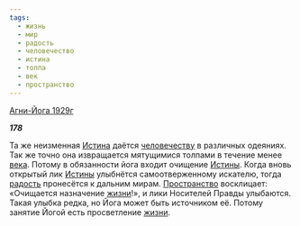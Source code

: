 ```yaml
---
tags:
  - жизнь
  - мир
  - радость
  - человечество
  - истина
  - толпа
  - век
  - пространство
---
```

[Агни-Йога 1929г](https://127.0.0.1:4002/agni/1929)

___178___

Та же неизменная [Истина](../../../tags/#истина) даётся [человечеству](../../../tags/#человечество) в различных одеяниях. Так же точно она извращается мятущимися толпами в течение менее [века](../../../tags/#век). Потому в обязанности йога входит очищение [Истины](../../../tags/#истина). Когда вновь открытый лик [Истины](../../../tags/#истина) улыбнётся самоотверженному искателю, тогда [радость](../../../tags/#радость) пронесётся к дальним мирам. [Пространство](../../../tags/#пространство) восклицает: «Очищается назначение [жизни](../../../tags/#жизнь)!», и лики Носителей Правды улыбаются. Такая улыбка редка, но Йога может быть источником её. Потому занятие Йогой есть просветление [жизни](../../../tags/#жизнь).